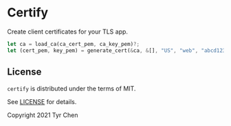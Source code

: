 # Certify

Create client certificates for your TLS app.

```rust
let ca = load_ca(ca_cert_pem, ca_key_pem)?;
let (cert_pem, key_pem) = generate_cert(&ca, &[], "US", "web", "abcd1234", true, 365)?;
```

## License

`certify` is distributed under the terms of MIT.

See [LICENSE](LICENSE.md) for details.

Copyright 2021 Tyr Chen
